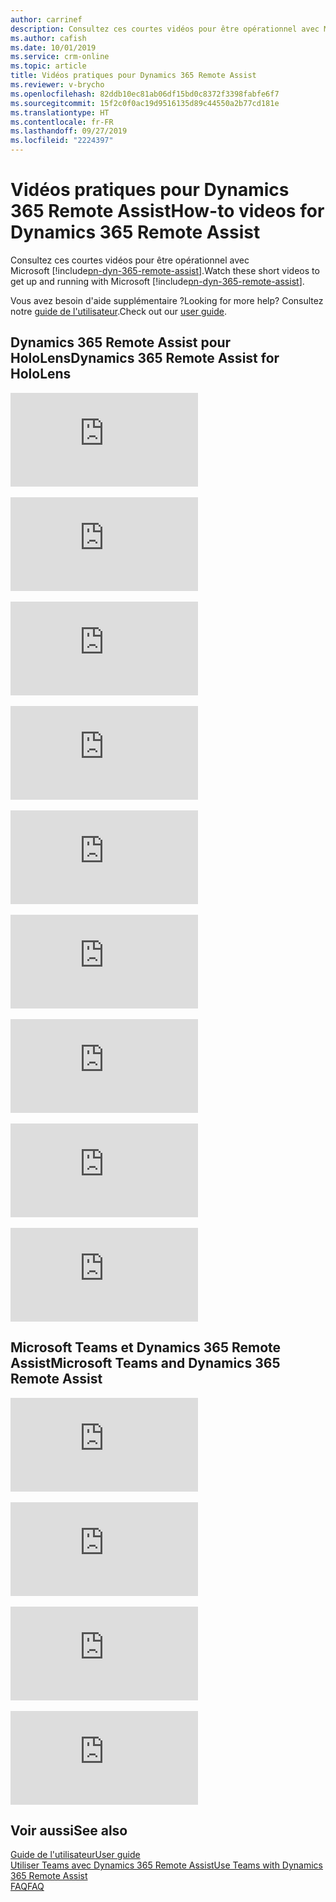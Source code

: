 ```yaml
---
author: carrinef
description: Consultez ces courtes vidéos pour être opérationnel avec Microsoft Dynamics 365 Remote Assist.
ms.author: cafish
ms.date: 10/01/2019
ms.service: crm-online
ms.topic: article
title: Vidéos pratiques pour Dynamics 365 Remote Assist
ms.reviewer: v-brycho
ms.openlocfilehash: 82ddb10ec81ab06df15bd0c8372f3398fabfe6f7
ms.sourcegitcommit: 15f2c0f0ac19d9516135d89c44550a2b77cd181e
ms.translationtype: HT
ms.contentlocale: fr-FR
ms.lasthandoff: 09/27/2019
ms.locfileid: "2224397"
---
```

# <a name="how-to-videos-for-dynamics-365-remote-assist"></a><span data-ttu-id="21503-103">Vidéos pratiques pour Dynamics 365 Remote Assist</span><span class="sxs-lookup"><span data-stu-id="21503-103">How-to videos for Dynamics 365 Remote Assist</span></span>

<span data-ttu-id="21503-104">Consultez ces courtes vidéos pour être opérationnel avec Microsoft [!include[pn-dyn-365-remote-assist](../includes/pn-dyn-365-remote-assist.md)].</span><span class="sxs-lookup"><span data-stu-id="21503-104">Watch these short videos to get up and running with Microsoft [!include[pn-dyn-365-remote-assist](../includes/pn-dyn-365-remote-assist.md)].</span></span>

<span data-ttu-id="21503-105">Vous avez besoin d'aide supplémentaire ?</span><span class="sxs-lookup"><span data-stu-id="21503-105">Looking for more help?</span></span> <span data-ttu-id="21503-106">Consultez notre [guide de l'utilisateur](user-guide.md).</span><span class="sxs-lookup"><span data-stu-id="21503-106">Check out our [user guide](user-guide.md).</span></span>

## <a name="dynamics-365-remote-assist-for-hololens"></a><span data-ttu-id="21503-107">Dynamics 365 Remote Assist pour HoloLens</span><span class="sxs-lookup"><span data-stu-id="21503-107">Dynamics 365 Remote Assist for HoloLens</span></span>

<div class="embeddedvideo"><iframe src="https://www.microsoft.com/videoplayer/embed/RE2F6TI" frameborder="0" allowfullscreen=""></iframe></div>
</br>
<div class="embeddedvideo"><iframe src="https://www.microsoft.com/videoplayer/embed/RE2FeDU" frameborder="0" allowfullscreen=""></iframe></div>
</br>
<div class="embeddedvideo"><iframe src="https://www.microsoft.com/videoplayer/embed/RE2F6TH" frameborder="0" allowfullscreen=""></iframe></div>
</br>
<div class="embeddedvideo"><iframe src="https://www.microsoft.com/videoplayer/embed/RE2F4dM" frameborder="0" allowfullscreen=""></iframe></div>
</br>
<div class="embeddedvideo"><iframe src="https://www.microsoft.com/videoplayer/embed/RE2F9qy" frameborder="0" allowfullscreen=""></iframe></div>
</br>
<div class="embeddedvideo"><iframe src="https://www.microsoft.com/videoplayer/embed/RE2F9qs" frameborder="0" allowfullscreen=""></iframe></div>
</br>
<div class="embeddedvideo"><iframe src="https://www.microsoft.com/videoplayer/embed/RE2FNci" frameborder="0" allowfullscreen=""></iframe></div>
</br>
<div class="embeddedvideo"><iframe src="https://www.microsoft.com/videoplayer/embed/RE2F6TG" frameborder="0" allowfullscreen=""></iframe></div>
</br>
<div class="embeddedvideo"><iframe src="https://www.microsoft.com/videoplayer/embed/RE2FhfT" frameborder="0" allowfullscreen=""></iframe></div>


## <a name="microsoft-teams-and-dynamics-365-remote-assist"></a><span data-ttu-id="21503-108">Microsoft Teams et Dynamics 365 Remote Assist</span><span class="sxs-lookup"><span data-stu-id="21503-108">Microsoft Teams and Dynamics 365 Remote Assist</span></span>

<div class="embeddedvideo"><iframe src="https://www.microsoft.com/videoplayer/embed/RE2F6TF" frameborder="0" allowfullscreen=""></iframe></div>
</br>
<div class="embeddedvideo"><iframe src="https://www.microsoft.com/videoplayer/embed/RE2F6TK" frameborder="0" allowfullscreen=""></iframe></div>
</br>
<div class="embeddedvideo"><iframe src="https://www.microsoft.com/videoplayer/embed/RE2F6TP" frameborder="0" allowfullscreen=""></iframe></div>
</br>
<div class="embeddedvideo"><iframe src="https://www.microsoft.com/videoplayer/embed/RE2F6TJ" frameborder="0" allowfullscreen=""></iframe></div>



## <a name="see-also"></a><span data-ttu-id="21503-109">Voir aussi</span><span class="sxs-lookup"><span data-stu-id="21503-109">See also</span></span>
[<span data-ttu-id="21503-110">Guide de l'utilisateur</span><span class="sxs-lookup"><span data-stu-id="21503-110">User guide</span></span>](user-guide.md)<br>
[<span data-ttu-id="21503-111">Utiliser Teams avec Dynamics 365 Remote Assist</span><span class="sxs-lookup"><span data-stu-id="21503-111">Use Teams with Dynamics 365 Remote Assist</span></span>](use-microsoft-teams-with-remote-assist.md)<br>
[<span data-ttu-id="21503-112">FAQ</span><span class="sxs-lookup"><span data-stu-id="21503-112">FAQ</span></span>](faq.md)
